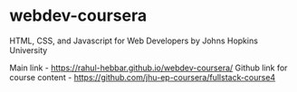 # webdev-coursera
HTML, CSS, and Javascript for Web Developers by Johns Hopkins University

Main link - https://rahul-hebbar.github.io/webdev-coursera/
Github link for course content - https://github.com/jhu-ep-coursera/fullstack-course4
